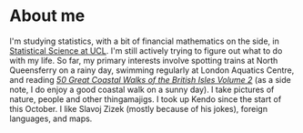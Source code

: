# About me

I'm studying statistics, with a bit of financial mathematics on the side, in [Statistical Science at UCL](https://www.ucl.ac.uk/statistics/). I'm still actively trying to figure out what to do with my life. So far, my primary interests involve spotting trains at North Queensferry on a rainy day, swimming regularly at London Aquatics Centre, and reading [*50 Great Coastal Walks of the British Isles Volume 2*](https://www.youtube.com/5VAkReIZo40) (as a side note, I do enjoy a good coastal walk on a sunny day). I take pictures of nature, people and other thingamajigs. I took up Kendo since the start of this October. I like Slavoj Zizek (mostly because of his jokes), foreign languages, and maps.
